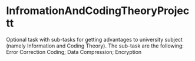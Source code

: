 # InfromationAndCodingTheoryProjectt
Optional task with sub-tasks for getting advantages to university subject (namely Information and Coding Theory). The sub-task are the following: Error Correction Coding; Data Compression; Encryption
